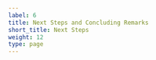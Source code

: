 ```yaml
---
label: 6
title: Next Steps and Concluding Remarks
short_title: Next Steps
weight: 12
type: page
---
```

